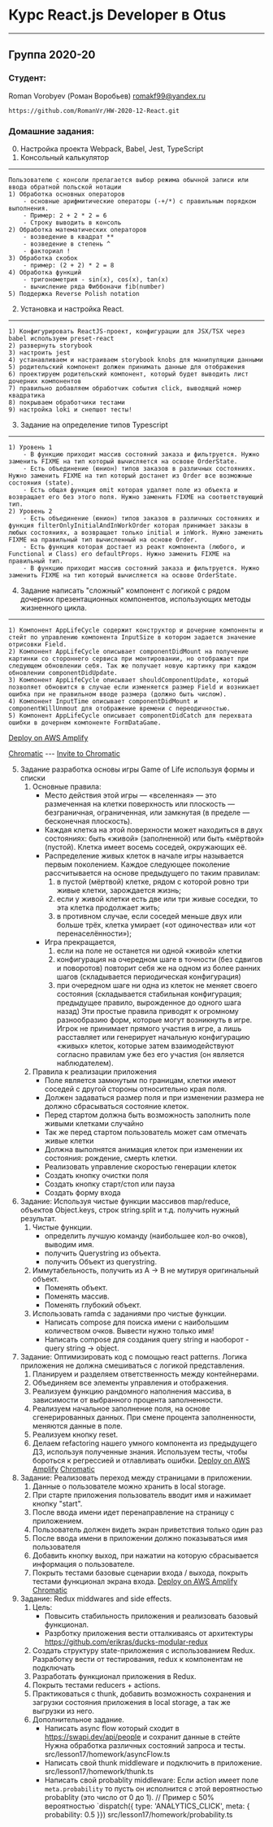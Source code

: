 #  Курс React.js Developer в Otus
***
## Группа 2020-20
### Студент:
Roman Vorobyev (Роман Воробьев) romakf99@yandex.ru

 `https://github.com/RomanVr/HW-2020-12-React.git`

### Домашние задания:
0. Настройка проекта Webpack, Babel, Jest, TypeScript
1. Консольный калькулятор
---
    Пользователю с консоли прелагается выбор режима обычной записи или ввода обратной польской нотации
    1) Обработка основных операторов
        - основные арифмитические операторы (-+/*) с правильным порядком выполнения.
        - Пример: 2 + 2 * 2 = 6
        - Строку выводить в консоль
    2) Обработка математических операторов
        - возведение в квадрат **
        - возведение в степень ^
        - факториал !
    3) Обработка скобок
        - пример: (2 + 2) * 2 = 8
    4) Обработка функций
        - тригонометрия - sin(x), cos(x), tan(x)
        - вычисление ряда Фиббоначи fib(number)
    5) Поддержка Reverse Polish notation
2. Установка и настройка React.
---
    1) Конфигурировать ReactJS-проект, конфигурации для JSX/TSX через babel используем preset-react
    2) развернуть storybook
    3) настроить jest
    4) устанавливаем и настраиваем storybook knobs для манипуляции данными
    5) родительский компонент должен принимать данные для отображения
    6) проектируем родительский компонент, который будет выводить лист дочерних компонентов
    7) правильно добавляем обработчик события click, выводящий номер квадратика
    8) покрываем обработчики тестами
    9) настройка loki и снепшот тесты!
3. Задание на определение типов Typescript
---
    1) Уровень 1
        - В функцию приходит массив состояний заказа и фильтруется. Нужно заменить FIXME на тип который вычисляется на освове OrderState.
        - Есть объединение (юнион) типов заказов в различных состояниях. Нужно заменить FIXME на тип который достанет из Order все возможные состояния (state).
        - Есть общая функция omit которая удаляет поле из объекта и возвращает его без этого поля. Нужно заменить FIXME на соответствующий тип.
    2) Уровень 2
        - Есть объединение (юнион) типов заказов в различных состояниях и функция filterOnlyInitialAndInWorkOrder которая принимает заказы в любых состояниях, а возвращает только initial и inWork. Нужно заменить FIXME на правильный тип вычисленный на основе Order.
        - Есть функция которая достает из реакт компонента (любого, и Functional и Class) его defaultProps. Нужно заменить FIXME на правильный тип.
        - В функцию приходит массив состояний заказа и фильтруется. Нужно заменить FIXME на тип который вычисляется на освове OrderState.
4. Задание написать "сложный" компонент с логикой с рядом дочерних презентационных компонентов, использующих методы жизненного цикла.
---
    1) Компонент AppLifeCycle содержит конструктор и дочерние компоненты и стейт по управлению компонента InputSize в котором задается значение отрисовки Field.
    2) Компонент AppLifeCycle описывает componentDidMount на получение картинки со стороннего сервиса при монтировании, но отображает при следующем обновлении себя. Так же получает новую картинку при каждом обновлении componentDidUpdate.
    3) Компонент AppLifeCycle описывает shouldComponentUpdate, который позволяет обновится в случае если изменяется размер Field и возникает ошибка при не правильном вводе размера (должно быть числом).
    4) Компонент InputTime описывает componentDidMount и componentWillUnmout для отображение времени с переодичностью.
    5) Компонент AppLifeCycle описывает componentDidCatch для перехвата ошибки в дочернем компоненте FormDataGame.

[Deploy on AWS Amplify](https://hw04-lifecycle.d7i4bhza825gv.amplifyapp.com)

[Chromatic](https://www.chromatic.com/build?appId=6123eb10d1e6cf003abe7735&number=7) ---
[Invite to Chromatic](https://www.chromatic.com/builds?appId=6123eb10d1e6cf003abe7735&inviteToken=60e9a76550ee4d54aa1871142d24c67d)

5. Задание разработка основы игры Game of Life используя формы и списки
    1. Основные правила:
        - Место действия этой игры — «вселенная» — это размеченная на клетки поверхность или плоскость — безграничная, ограниченная, или замкнутая (в пределе — бесконечная плоскость).
        - Каждая клетка на этой поверхности может находиться в двух состояниях: быть «живой» (заполненной) или быть «мёртвой» (пустой). Клетка имеет восемь соседей, окружающих её.
        - Распределение живых клеток в начале игры называется первым поколением. Каждое следующее поколение рассчитывается на основе предыдущего по таким правилам:
            1) в пустой (мёртвой) клетке, рядом с которой ровно три живые клетки, зарождается жизнь;
            2) если у живой клетки есть две или три живые соседки, то эта клетка продолжает жить;
            3) в противном случае, если соседей меньше двух или больше трёх, клетка умирает («от одиночества» или «от перенаселённости»);
        - Игра прекращается,
            1) если на поле не останется ни одной «живой» клетки
            2) конфигурация на очередном шаге в точности (без сдвигов и поворотов) повторит себя же на одном из более ранних шагов (складывается периодическая конфигурация)
            3) при очередном шаге ни одна из клеток не меняет своего состояния (складывается стабильная конфигурация; предыдущее правило, вырожденное до одного шага назад)
        Эти простые правила приводят к огромному разнообразию форм, которые могут возникнуть в игре. Игрок не принимает прямого участия в игре, а лишь расставляет или генерирует начальную конфигурацию «живых» клеток, которые затем взаимодействуют согласно правилам уже без его участия (он является наблюдателем).
    2. Правила к реализации приложения
        - Поле является замкнутым по границам, клетки имеют соседей с другой стороны относительно края поля.
        - Должен задаваться размер поля и при изменении размера не должно сбрасываться состояние клеток.
        - Перед стартом должна быть возможность заполнить поле живыми клетками случайно
        - Так же перед стартом пользователь может сам отмечать живые клетки
        - Должна выполнятся анимация клеток при изменении их состояния: рождение, смерть клетки.
        - Реализовать управление скоростью генерации клеток
        - Создать кнопку очистки поля
        - Создать кнопку старт/стоп или пауза
        - Создать форму входа
6. Задание: Используя чистые функции массивов map/reduce, объектов Objeсt.keys, строк string.split и т.д. получить нужный результат.
    1. Чистые функции.
        - определить лучшую команду (наибольшее кол-во очков), выводим имя.
        - получить Querystring из объекта.
        - получить Объект из querystring.
    2. Иммутабельность, получить из A -> B не мутируя оригинальный объект.
        - Поменять объект.
        - Поменять массив.
        - Поменять глубокий объект.
    3. Использовать ramda с заданиями про чистые функции.
        - Написать compose для поиска имени с наибольшим количеством очков. Вывести нужно только имя!
        - Написать compose для создания query string и наоборот - query string -> object.
7. Задание: Оптимизировать код с помощью react patterns. Логика приложения не должна смешиваться с логикой представления.
    1. Планируем и разделяем ответственность между контейнерами.
    2. Объединяем все элементы управления и отображения.
    3. Реализуем функцию рандомного наполнения массива, в зависимости от выбранного процента заполненности.
    4. Реализуем начальное заполнение поля, на основе сгенерированных данных. При смене процента заполненности, меняются данные в поле.
    5. Реализуем кнопку reset.
    6. Делаем refactoring нашего умного компонента из предыдущего ДЗ, используя полученные знания. Используем тесты, чтобы бороться к регрессией и отлавливать ошибки.
    [Deploy on AWS Amplify](https://hw07-reactpatterns.d7i4bhza825gv.amplifyapp.com/)
    [Chromatic](https://www.chromatic.com/build?appId=6144f739e64036003a369e60&number=12)
8. Задание: Реализовать переход между страницами в приложении.
    1. Данные о пользователе можно хранить в local storage.
    2. При старте приложения пользователь вводит имя и нажимает кнопку "start".
    3. После ввода имени идет перенаправление на страницу с приложением.
    4. Пользователь должен видеть экран приветствия только один раз
    5. После ввода имени в приложении должно показываться имя пользователя
    6. Добавить кнопку выход, при нажатии на которую сбрасывается информация о пользователе.
    7. Покрыть тестами базовые сценарии входа / выхода, покрыть тестами функционал экрана входа.
    [Deploy on AWS Amplify](https://hw08-reactrouter.d7i4bhza825gv.amplifyapp.com/)
    [Chromatic](https://www.chromatic.com/builds?appId=6144f739e64036003a369e60&branch=HW08-ReactRouter)
9. Задание: Redux middwares and side effects.
    1. Цель:
        - Повысить стабильность приложения и реализовать базовый функционал.
        - Разрботку приложения вести отталкиваясь от архитектуры https://github.com/erikras/ducks-modular-redux
    2. Создать структуру state-приложения с использованием Redux. Разработку вести от тестирования, redux к компонентам не подключать
    3. Разработать функционал приложения в Redux.
    4. Покрыть тестами reducers + actions.
    5. Практиковаться с thunk, добавить возможность сохранения и загрузки состояния приложения в local storage, а так же выгрузки из него.
    6. Дополнительное задание.
        - Написать async flow который сходит в https://swapi.dev/api/people и сохранит данные в стейте Нужна обработка различных состояний запроса и тесты. src/lesson17/homework/asyncFlow.ts
        - Написать свой thunk middleware и подключить в приложение. src/lesson17/homework/thunk.ts
        - Написать свой probablity middleware:
            Если action имеет поле `meta.probability` то пусть он исполнится с этой вероятностью probablity (это число от 0 до 1).
            // Пример с 50% вероятностью `dispatch({ type: 'ANALYTICS_CLICK', meta: { probability: 0.5 }})
        src/lesson17/homework/probability.ts
